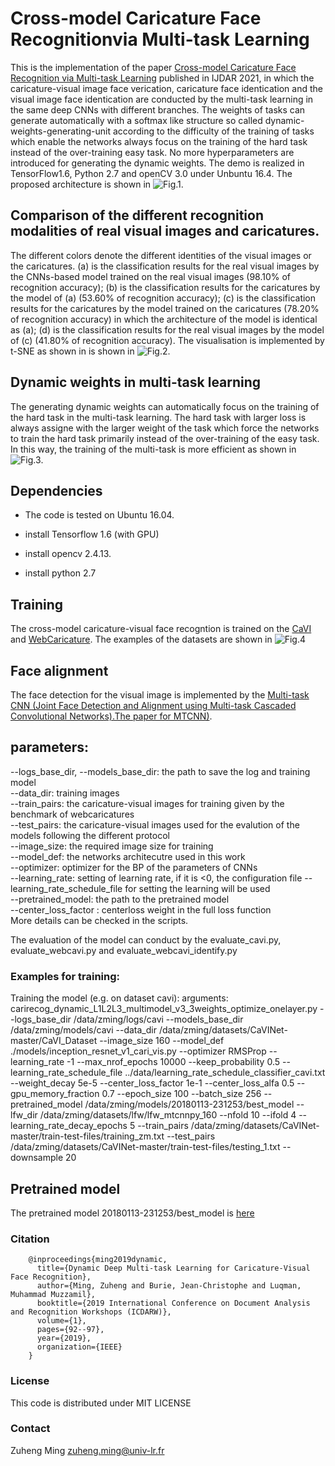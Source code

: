 # Cross-model Caricature Face Recognitionvia Multi-task Learning
This is the implementation of the paper [Cross-model Caricature Face Recognition via Multi-task Learning](https://link.springer.com/article/10.1007/s10032-021-00364-6) published in IJDAR 2021, in which the caricature-visual image face verication, caricature face identication and the visual image face identication are conducted by the multi-task learning in the same deep CNNs with different branches. The weights of tasks can generate automatically with  a softmax like structure so called dynamic-weights-generating-unit according to the difficulty of the training of tasks which enable the networks always focus on the training of the hard task instead of the over-training easy task. No more hyperparameters are introduced for generating the dynamic weights. The demo is realized in TensorFlow1.6, Python 2.7 and openCV 3.0 under Unbuntu 16.4. The proposed architecture is shown in ![Fig.1](./figs/Fig0_Fig1.png).

## Comparison of the different recognition modalities of real visual images and caricatures.
The different colors denote the different identities of the visual images or the caricatures. (a) is the classification results for the real visual images by the CNNs-based model trained on the real visual images (98.10\% of recognition accuracy); (b) is the classification results for the caricatures by the model of (a) (53.60\% of recognition accuracy); (c) is the classification results for the caricatures by the model trained on the caricatures (78.20\% of recognition accuracy) in which the architecture of the model is identical as (a); (d) is the classification results for the real visual images by the model of (c) (41.80\% of recognition accuracy). The visualisation is implemented by t-SNE as shown in is shown in ![Fig.2](./figs/github-fig2.png).

## Dynamic weights in multi-task learning
The generating dynamic weights can automatically focus on the training of the hard task in the multi-task learning. The hard task with larger loss is always assigne with the larger weight of the task which force the networks to train the hard task primarily instead of the over-training of the easy task. In this way, the training of the multi-task is more efficient as shown in ![Fig.3](https://github.com/hengxyz/cari-visual-recognition-via-multitask-learning/blob/master/figs/github-dyamicweights.png).


## Dependencies
- The code is tested on Ubuntu 16.04.

- install Tensorflow 1.6 (with GPU)

- install opencv 2.4.13.

- install python 2.7

## Training
The cross-model caricature-visual face recogntion is trained on the  [CaVI](https://lsaiml.github.io/CaVINet/) and [WebCaricature](https://cs.nju.edu.cn/rl/WebCaricature.htm). The examples of the datasets are shown in ![Fig.4](https://github.com/hengxyz/cari-visual-recognition-via-multitask-learning/blob/master/figs/Fig1-caricatures.png)



## Face alignment
The face detection for the visual image is implemented by the [Multi-task CNN (Joint Face Detection and Alignment using Multi-task Cascaded Convolutional Networks).The paper for MTCNN)](https://kpzhang93.github.io/MTCNN_face_detection_alignment/index.html).

## parameters:
--logs_base_dir, --models_base_dir: the path to save the log and training model  
--data_dir: training images  
--train_pairs: the caricature-visual images for training given by the benchmark of webcaricatures  
--test_pairs: the caricature-visual images used for the evalution of the models following the different protocol  
--image_size: the required image size for training  
--model_def: the networks architecutre used in this work  
--optimizer: optimizer for the BP of the parameters of CNNs  
--learning_rate: setting of learning rate, if it is <0, the configuration file --learning_rate_schedule_file for setting the learning will be used  
--pretrained_model: the path to the pretrained model  
--center_loss_factor : centerloss weight in the full loss function  
More details can be checked in the scripts.

The evaluation of the model can conduct by the evaluate_cavi.py, evaluate_webcavi.py and evaluate_webcavi_identify.py

### Examples for training:
Training the model (e.g. on dataset cavi):
arguments: carirecog_dynamic_L1L2L3_multimodel_v3_3weights_optimize_onelayer.py --logs_base_dir /data/zming/logs/cavi --models_base_dir /data/zming/models/cavi --data_dir /data/zming/datasets/CaVINet-master/CaVI_Dataset --image_size 160 --model_def ./models/inception_resnet_v1_cari_vis.py --optimizer RMSProp --learning_rate -1 --max_nrof_epochs 10000 --keep_probability 0.5 --learning_rate_schedule_file ../data/learning_rate_schedule_classifier_cavi.txt --weight_decay 5e-5 --center_loss_factor 1e-1 --center_loss_alfa 0.5 --gpu_memory_fraction 0.7 --epoch_size 100 --batch_size 256 --pretrained_model /data/zming/models/20180113-231253/best_model --lfw_dir /data/zming/datasets/lfw/lfw_mtcnnpy_160 --nfold 10 --ifold 4 --learning_rate_decay_epochs 5 --train_pairs /data/zming/datasets/CaVINet-master/train-test-files/training_zm.txt --test_pairs /data/zming/datasets/CaVINet-master/train-test-files/testing_1.txt --downsample 20


## Pretrained model
The pretrained model 20180113-231253/best_model is [here](https://drive.google.com/drive/folders/1njI3P2OMm34KBDM40tHVYws3Czm4Damg?usp=sharing)


### Citation
        @inproceedings{ming2019dynamic,
          title={Dynamic Deep Multi-task Learning for Caricature-Visual Face Recognition},
          author={Ming, Zuheng and Burie, Jean-Christophe and Luqman, Muhammad Muzzamil},
          booktitle={2019 International Conference on Document Analysis and Recognition Workshops (ICDARW)},
          volume={1},
          pages={92--97},
          year={2019},
          organization={IEEE}
        }

### License
This code is distributed under MIT LICENSE

### Contact
Zuheng Ming
zuheng.ming@univ-lr.fr
